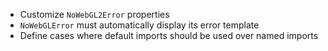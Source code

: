 - Customize `NoWebGL2Error` properties
- `NoWebGLError` must automatically display its error template
- Define cases where default imports should be used over named imports